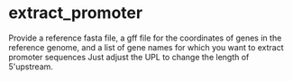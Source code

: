 # extract_promoter
Provide a reference fasta file, a gff file for the coordinates of genes in the reference genome, and a list of gene names for which you want to extract promoter sequences
Just adjust the UPL to change the length of 5'upstream.  
